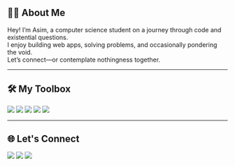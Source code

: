 ## 🧑‍💻 About Me

Hey! I’m Asim, a computer science student on a journey through code and existential questions.<br>
I enjoy building web apps, solving problems, and occasionally pondering the void.<br>
Let’s connect—or contemplate nothingness together.

---

## 🛠️ My Toolbox

<div>
  <img src="https://img.shields.io/badge/Java-007396?style=for-the-badge&logo=java&logoColor=white"/>
  <img src="https://img.shields.io/badge/HTML-E34F26?style=for-the-badge&logo=html5&logoColor=white"/>
  <img src="https://img.shields.io/badge/CSS-1572B6?style=for-the-badge&logo=css3&logoColor=white"/>
  <img src="https://img.shields.io/badge/PHP-777BB4?style=for-the-badge&logo=php&logoColor=white"/>
  <img src="https://img.shields.io/badge/MySQL-4479A1?style=for-the-badge&logo=mysql&logoColor=white"/>
</div>

---

## 🌐 Let's Connect

<a href="https://www.linkedin.com/in/muhammad-asim-133881328/"><img src="https://img.shields.io/badge/LinkedIn-blue?style=for-the-badge&logo=linkedin" /></a>
<a href="https://leetcode.com/u/just_asim27/"><img src="https://img.shields.io/badge/LeetCode-orange?style=for-the-badge&logo=leetcode" /></a>
<a href="mailto:hafizmuhammadasimofficial@gmail.com"><img src="https://img.shields.io/badge/Email-grey?style=for-the-badge&logo=gmail" /></a>
